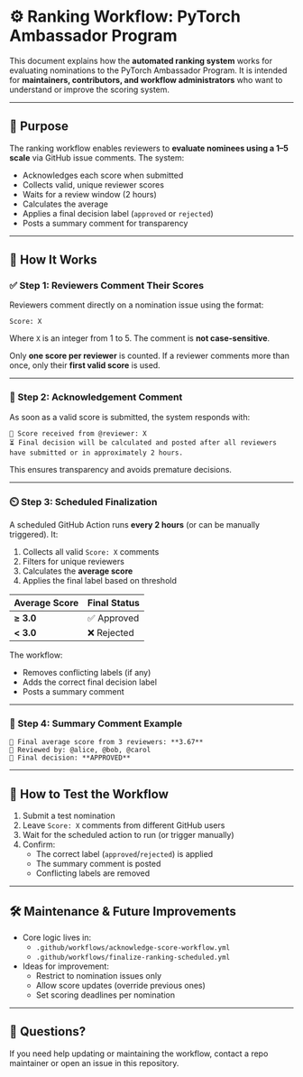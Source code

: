 
# ⚙️ Ranking Workflow: PyTorch Ambassador Program

This document explains how the **automated ranking system** works for evaluating nominations to the PyTorch Ambassador Program. It is intended for **maintainers, contributors, and workflow administrators** who want to understand or improve the scoring system.

---

## 📌 Purpose

The ranking workflow enables reviewers to **evaluate nominees using a 1–5 scale** via GitHub issue comments. The system:
- Acknowledges each score when submitted
- Collects valid, unique reviewer scores
- Waits for a review window (2 hours)
- Calculates the average
- Applies a final decision label (`approved` or `rejected`)
- Posts a summary comment for transparency

---

## 🧮 How It Works

### ✅ Step 1: Reviewers Comment Their Scores

Reviewers comment directly on a nomination issue using the format:

```
Score: X
```

Where `X` is an integer from 1 to 5. The comment is **not case-sensitive**.

Only **one score per reviewer** is counted. If a reviewer comments more than once, only their **first valid score** is used.

---

### 🧠 Step 2: Acknowledgement Comment

As soon as a valid score is submitted, the system responds with:

```
📝 Score received from @reviewer: X
⏳ Final decision will be calculated and posted after all reviewers have submitted or in approximately 2 hours.
```

This ensures transparency and avoids premature decisions.

---

### ⏲️ Step 3: Scheduled Finalization

A scheduled GitHub Action runs **every 2 hours** (or can be manually triggered). It:

1. Collects all valid `Score: X` comments
2. Filters for unique reviewers
3. Calculates the **average score**
4. Applies the final label based on threshold

| Average Score | Final Status |
|---------------|--------------|
| **≥ 3.0** | ✅ Approved |
| **< 3.0** | ❌ Rejected |

The workflow:
- Removes conflicting labels (if any)
- Adds the correct final decision label
- Posts a summary comment

---

### 💬 Step 4: Summary Comment Example

```
🧮 Final average score from 3 reviewers: **3.67**
👥 Reviewed by: @alice, @bob, @carol
📌 Final decision: **APPROVED**
```

---

## 🧪 How to Test the Workflow

1. Submit a test nomination
2. Leave `Score: X` comments from different GitHub users
3. Wait for the scheduled action to run (or trigger manually)
4. Confirm:
   - The correct label (`approved`/`rejected`) is applied
   - The summary comment is posted
   - Conflicting labels are removed

---

## 🛠 Maintenance & Future Improvements

- Core logic lives in:
  - `.github/workflows/acknowledge-score-workflow.yml`
  - `.github/workflows/finalize-ranking-scheduled.yml`
- Ideas for improvement:
  - Restrict to nomination issues only
  - Allow score updates (override previous ones)
  - Set scoring deadlines per nomination

---

## 🙋 Questions?

If you need help updating or maintaining the workflow, contact a repo maintainer or open an issue in this repository.
